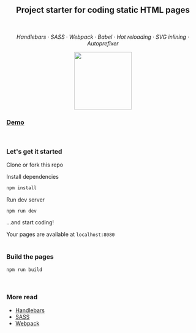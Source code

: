 <h2 align="center">
    Project starter for coding static HTML pages
</h2>
<br />

<p align="center">
    <i>Handlebars</i> · <i>SASS</i> · <i>Webpack</i> · <i>Babel</i> · <i>Hot&nbsp;reloading</i> · <i>SVG&nbsp;inlining</i> · <i>Autoprefixer</i>
</p>

<p align="center">
    <img width="150" src="https://martinjuzl.com/start-coding/assets/static/invader.svg">
</p>

### **[Demo](https://martinjuzl.com/start-coding)**
<br />

### Let's get it started
Clone or fork this repo

Install dependencies
```bash
npm install
```

Run dev server
```
npm run dev
```
...and start coding!

Your pages are available at `localhost:8080`
<br /><br />


### Build the pages
```
npm run build
```
<br />


### More read
- [Handlebars](https://handlebarsjs.com/)
- [SASS](https://sass-lang.com/)
- [Webpack](https://webpack.js.org/)
